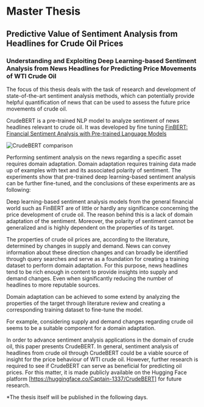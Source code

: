 # Master Thesis
## Predictive Value of Sentiment Analysis from Headlines for Crude Oil Prices
### Understanding and Exploiting Deep Learning-based Sentiment Analysis from News Headlines for Predicting Price Movements of WTI Crude Oil

The focus of this thesis deals with the task of research and development of state-of-the-art sentiment analysis methods, which can potentially provide helpful quantification of news that can be used to assess the future price movements of crude oil. 

CrudeBERT is a pre-trained NLP model to analyze sentiment of news headlines relevant to crude oil. 
It was developed by fine tuning [FinBERT: Financial Sentiment Analysis with Pre-trained Language Models](https://arxiv.org/pdf/1908.10063.pdf)

![CrudeBERT comparison](https://user-images.githubusercontent.com/42164041/135239836-1dc02ee0-a46d-4d74-80d5-ec2743c6e964.png)


Performing sentiment analysis on the news regarding a specific asset requires domain adaptation. 
Domain adaptation requires training data made up of examples with text and its associated polarity of sentiment. 
The experiments show that pre-trained deep learning-based sentiment analysis can be further fine-tuned, and the conclusions of these experiments are as following: 

Deep learning-based sentiment analysis models from the general financial world such as FinBERT are of little or hardly any significance concerning the price development of crude oil. 
The reason behind this is a lack of domain adaptation of the sentiment. 
Moreover, the polarity of sentiment cannot be generalized and is highly dependent on the properties of its target. 

The properties of crude oil prices are, according to the literature, determined by changes in supply and demand. 
News can convey information about these direction changes and can broadly be identified through query searches and serve as a foundation for creating a training dataset to perform domain adaptation. 
For this purpose, news headlines tend to be rich enough in content to provide insights into supply and demand changes. 
Even when significantly reducing the number of headlines to more reputable sources. 

Domain adaptation can be achieved to some extend by analyzing the properties of the target through literature review and creating a corresponding training dataset to fine-tune the model.

For example, considering supply and demand changes regarding crude oil seems to be a suitable component for a domain adaptation.  

In order to advance sentiment analysis applications in the domain of crude oil, this paper presents CrudeBERT. 
In general, sentiment analysis of headlines from crude oil through CrudeBERT could be a viable source of insight for the price behaviour of WTI crude oil. 
However, further research is required to see if CrudeBERT can serve as beneficial for predicting oil prices. 
For this matter, it is made publicly available on the Hugging Face platform [https://huggingface.co/Captain-1337/CrudeBERT] for future research. 

*The thesis itself will be published in the following days.
